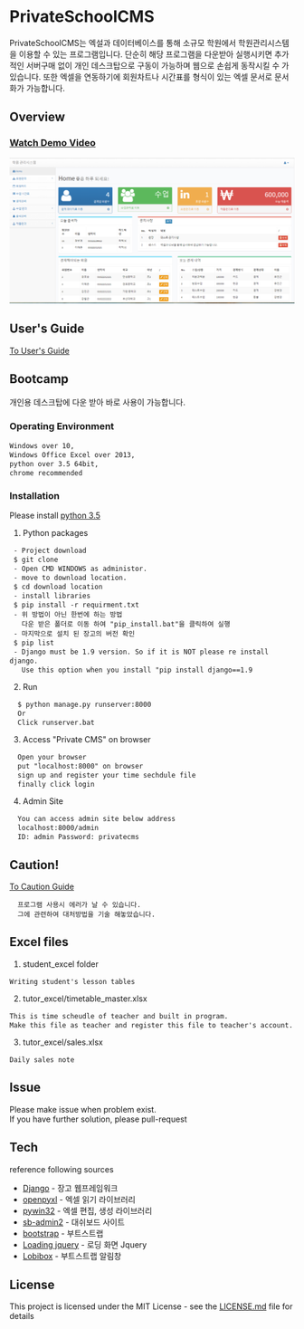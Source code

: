 # PrivateSchoolCMS
PrivateSchoolCMS는 엑설과 데이터베이스를 통해 소규모 학원에서 학원관리시스템을 이용할 수 있는 프로그램입니다. 단순히 해당 프로그램을 다운받아 실행시키면 추가적인 서버구매 없이 개인 데스크탑으로 구동이 가능하며 웹으로 손쉽게 동작시킬 수 가 있습니다. 또한 엑셀을 연동하기에 회원차트나 시간표를 형식이 있는 엑셀 문서로 문서화가 가능합니다.
## Overview
### [Watch Demo Video](https://youtu.be/yk7QZ5b2Udo)
[![Watch the video](main.PNG)](https://youtu.be/yk7QZ5b2Udo)

## User's Guide
[To User's Guide](https://github.com/dxdiag20/privateSchoolCMS/wiki)
## Bootcamp  
개인용 데스크탑에 다운 받아 바로 사용이 가능합니다.
### Operating Environment
```
Windows over 10,    
Windows Office Excel over 2013,     
python over 3.5 64bit,    
chrome recommended       
```
### Installation
Please install [python 3.5](https://www.python.org/downloads/)     
1. Python packages
```
 - Project download
 $ git clone
 - Open CMD WINDOWS as administor.   
 - move to download location.     
 $ cd download location    
 - install libraries    
 $ pip install -r requirment.txt
 - 위 방법이 아닌 한번에 하는 방법
   다운 받은 폴더로 이동 하여 "pip_install.bat"을 클릭하여 실행
 - 마지막으로 설치 된 장고의 버전 확인 
 $ pip list
 - Django must be 1.9 version. So if it is NOT please re install django.      
   Use this option when you install "pip install django==1.9      
  ```      
2. Run 
```
  $ python manage.py runserver:8000
  Or
  Click runserver.bat    
  ``` 
3. Access "Private CMS" on browser   
```
  Open your browser    
  put "localhost:8000" on browser    
  sign up and register your time sechdule file    
  finally click login    
  ```
4. Admin Site
```
  You can access admin site below address   
  localhost:8000/admin
  ID: admin Password: privatecms
  ```     
## Caution!
 [To Caution Guide](https://github.com/dxdiag20/privateSchoolCMS/wiki/4.-%EC%98%A4%EB%A5%98-%ED%95%B4%EA%B2%B0%EA%B0%80%EC%9D%B4%EB%93%9C)
```
  프로그램 사용시 에러가 날 수 있습니다.   
  그에 관련하여 대처방법을 기술 해놓았습니다.   
  ``` 
## Excel files
1. student_excel folder
```
Writing student's lesson tables    
```
2. tutor_excel/timetable_master.xlsx
```
This is time scheudle of teacher and built in program.     
Make this file as teacher and register this file to teacher's account.     
```
3. tutor_excel/sales.xlsx
```
Daily sales note    
```
## Issue   
Please make issue when problem exist.     
If you have further solution, please pull-request       

## Tech
reference following sources
- [Django](https://www.djangoproject.com/) - 장고 웹프레임워크
- [openpyxl](https://openpyxl.readthedocs.io/en/stable/) - 엑셀 읽기 라이브러리
- [pywin32](https://pypi.org/project/pywin32/) - 엑셀 편집, 생성 라이브러리
- [sb-admin2](https://startbootstrap.com/template-overviews/sb-admin-2/) - 대쉬보드 사이트
- [bootstrap](http://getbootstrap.com/) - 부트스트랩
- [Loading jquery](https://www.jqueryscript.net/loading/jQuery-Plugin-To-Handle-CSS3-Powered-Spinners-Loaders-Loading-js.html) - 로딩 화면 Jquery
- [Lobibox](http://lobianijs.com/site/lobibox) - 부트스트랩 알림창     

## License
This project is licensed under the MIT License - see the [LICENSE.md](LICENSE) file for details
